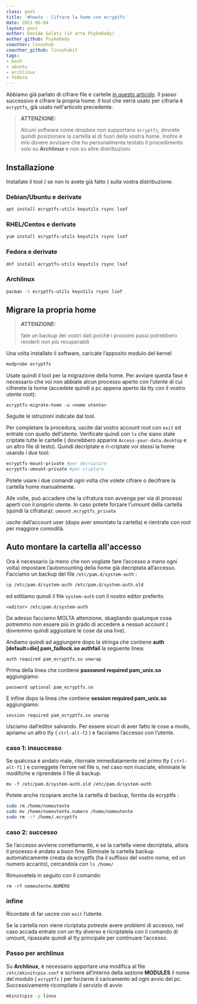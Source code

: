 ```yaml
---
class: post
title: '#howto - Cifrare la home con ecryptfs' 
date: 2021-06-04
layout: post 
author: Davide Galati (in arte PsykeDady)
author_github: PsykeDady
coauthor: linuxhub
coauthor_github: linuxhubit
tags: 
- bash 
- ubuntu 
- archlinux
- fedora
---
```




Abbiamo già parlato di cifrare file e cartelle [in questo articolo](https://linuxhub.it/articles/howto-cifrare-file-e-cartelle-con-cryfs-e-ecryptfs/). Il passo successivo è cifrare la propria home. Il tool che verrà usato per cifrarla è `ecryptfs`, già usato nell'articolo precedente.

> **ATTENZIONE:** 
>
> Alcuni software come dropbox non supportano `ecryptfs`, dovrete quindi posizionare la cartella al di fuori della vostra home.
> Inoltre è mio dovere avvisare che ho personalmente testato il procedimento solo su **Archlinux** e non su altre distribuzioni.



## Installazione 

Installate il tool ( se non lo avete già fatto ) sulla vostra distribuzione: 

### Debian/Ubuntu e derivate

```bash
apt install ecryptfs-utils keyutils rsync lsof
```

### RHEL/Centos e derivate

```bash
yum install ecryptfs-utils keyutils rsync lsof
```

### Fedora e derivate
```bash
dnf install ecryptfs-utils keyutils rsync lsof
```

### Archlinux

```bash
pacman -S ecryptfs-utils keyutils rsync lsof
```



## Migrare la propria home

> **ATTENZIONE:** 
>
> fate un backup dei vostri dati poiché i prossimi passi potrebbero renderli non più recuperabili



 Una volta installato il software, caricate l’apposito modulo del kernel

```bash
modprobe ecryptfs
```

Usate quindi il tool per la migrazione della home. Per avviare questa fase è necessario che voi non abbiate alcun processo aperto con l’utente di cui cifrerete la home (accedete quindi a pc appena aperto da tty con il vostro utente root):

`ecryptfs-migrate-home -u <nome utente>`

Seguite le istruzioni indicate dal tool.

Per completare la procedura, uscite dal vostro account root con `exit` ed entrate con quello dell’utente. 
Verificate quindi con `ls` che siano state criptate tutte le cartelle ( dovrebbero apparire `Access-your-data.desktop` e un altro file di testo).
Quindi decriptate e ri-criptate voi stessi la home usando i due tool:

```bash
ecryptfs-mount-private #per decriptare
ecryptfs-umount-private #per criptare
```

Potete usare i due comandi ogni volta che volete cifrare o decifrare la cartella home manualmente.

Alle volte, può accadere che la cifratura non avvenga per via di processi aperti con il proprio utente.
In caso potete forzare l'umount della cartella (quindi la cifratura):
`umount.ecryptfs_private`

uscite dall’account user (dopo aver smontato la cartella) e rientrate con root per maggiore comodità.


## Auto montare la cartella all'accesso 

Ora è necessario (a meno che non vogliate fare l’accesso a mano ogni volta) impostare l’automounting della home già decriptata all’accesso. Facciamo un backup del file `/etc/pam.d/system-auth` :

```bash 
cp /etc/pam.d/system-auth /etc/pam.d/system-auth.old
```

ed editiamo quindi il file `system-auth` con il nostro editor preferito

`<editor> /etc/pam.d/system-auth`

Da adesso facciamo MOLTA attenzione, sbagliando qualunque cosa potremmo non essere più in grado di accedere a nessun account ( dovremmo quindi aggiustare le cose da una live). 

Andiamo quindi ad aggiungere dopo la stringa che contiene **auth [default=die] pam_faillock.so authfail** la seguente linea:

`auth required pam_ecryptfs.so unwrap`

Prima della linea che contiene **password required pam_unix.so** aggiungiamo:

`password optional pam_ecryptfs.so`

E infine dopo la linea che contiene **session required pam_unix.so** aggiungiamo:

`session required pam_ecryptfs.so unwrap`

Usciamo dall’editor salvando. Per essere sicuri di aver fatto le cose a modo, apriamo un altro tty ( `ctrl-alt-f2` ) e facciamo l’accesso con l’utente. 

### caso 1: insuccesso
Se qualcosa è andato male, ritornate immediatamente nel primo tty ( `ctrl-alt-f1` )  e correggete l’errore nel file o, nel caso non riusciate, eliminate le modifiche e riprendete il file di backup:

`mv -f /etc/pam.d/system-auth.old /etc/pam.d/system-auth` 

Potete anche ricopiare anche la cartella di backup, fornita da ecryptfs :

```bash
sudo rm /home/nomeutente
sudo mv /home/nomeutente.numero /home/nomeutente
sudo rm -rf /home/.ecryptfs
```


### caso 2: successo
Se l’accesso avviene correttamente, e se la cartella viene decriptata, allora il processo è andato a buon fine.
Eliminate la cartella backup automaticamente creata da ecryptfs (ha il suffisso del vostro nome, ed un numero accanto), cercandola con 
`ls /home/` 

Rimuovetela in seguito con il comando:
```
rm -rf nomeutente.NUMERO
```


### infine
Ricordate di far uscire con `exit` l’utente. 

Se la cartella non viene ricriptata potreste avere problemi di accesso, nel caso accada entrate con un tty diverso e ricriptatela con il comando di umount, ripassate quindi al tty principale per continuare l’accesso. 



### Passo per archlinux 
Su **Archlinux**, è necessario apportare una modifica al file `/etc/mkinitcpio.conf` e scrivere all’interno della sezione **MODULES** il nome del modulo ( `ecryptfs` ) per forzarne il caricamento ad ogni avvio del pc.
Successivamente ricompilate il servizio di avvio

```bash
mkinitcpio -p linux
```




